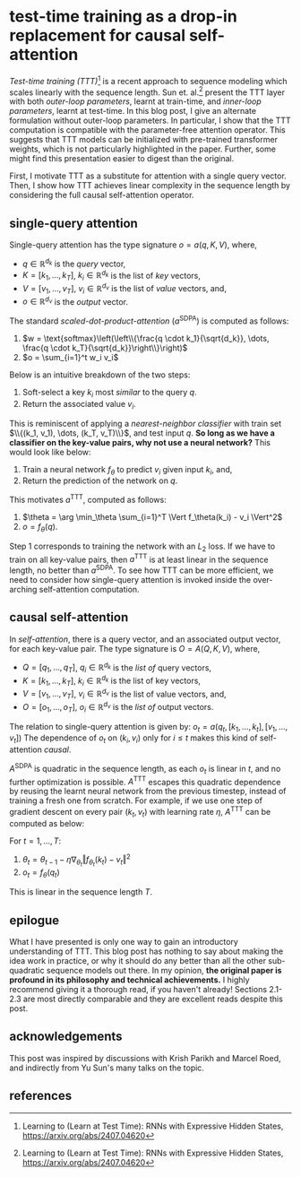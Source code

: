 # test-time training as a drop-in replacement for causal self-attention

_Test-time training (TTT)_[^ttt] is a recent approach to sequence modeling
which scales linearly with the sequence length.
Sun et. al.[^ttt] present the TTT layer with both
_outer-loop parameters_, learnt at train-time,
and _inner-loop parameters_, learnt at test-time.
In this blog post,
I give an alternate formulation
without outer-loop parameters.
In particular, I show that the TTT computation
is compatible with the parameter-free attention operator.
This suggests that TTT models can be initialized
with pre-trained transformer weights,
which is not particularly highlighted in the paper.
Further, some might find this presentation
easier to digest than the original.

First, I motivate TTT as a substitute for
attention with a single query vector.
Then, I show how TTT achieves linear complexity
in the sequence length by considering
the full causal self-attention operator.

## single-query attention

Single-query attention has the type signature $o = a(q, K, V)$, where,
* $q \in \mathbb{R}^{d_k}$ is the _query_ vector,
* $K = [k_1, \dots, k_T]$, $k_i \in \mathbb{R}^{d_k}$ is the list of _key_ vectors,
* $V = [v_1, \dots, v_T]$, $v_i \in \mathbb{R}^{d_v}$ is the list of _value_ vectors, and,
* $o \in \mathbb{R}^{d_v}$ is the _output_ vector.


The standard _scaled-dot-product-attention_ ($a^{\text{SDPA}}$) is computed as follows:
1. $w = \text{softmax}\left(\left\\{\frac{q \cdot k_1}{\sqrt{d_k}}, \dots, \frac{q \cdot k_T}{\sqrt{d_k}}\right\\}\right)$
2. $o = \sum_{i=1}^t w_i v_i$

Below is an intuitive breakdown of the two steps:
1. Soft-select a key $k_i$ most _similar_ to the query $q$.
2. Return the associated value $v_i$.


This is reminiscent of applying a _nearest-neighbor classifier_ with
train set $\\{(k_1, v_1), \dots, (k_T, v_T)\\}$, and
test input $q$.
__So long as we have a classifier on the key-value pairs,
why not use a neural network?__
This would look like below:
1. Train a neural network $f_\theta$ to predict $v_i$ given input $k_i$, and,
2. Return the prediction of the network on $q$.


This motivates $a^{\text{TTT}}$, computed as follows:
1. $\theta = \arg \min_\theta \sum_{i=1}^T \Vert f_\theta(k_i) - v_i \Vert^2$
2. $o = f_\theta(q)$.

Step 1 corresponds to training the network with an $L_2$ loss.
If we have to train on all key-value pairs,
then $a^{\text{TTT}}$ is at least linear in the sequence length,
no better than $a^{\text{SDPA}}$.
To see how TTT can be more efficient,
we need to consider how single-query attention
is invoked inside the over-arching self-attention computation.


## causal self-attention

In _self-attention_, there is a query vector,
and an associated output vector,
for each key-value pair.
The type signature is $O = A(Q, K, V)$, where,
* $Q = [q_1, \dots, q_T]$, $q_i \in \mathbb{R}^{d_k}$ is the _list of_ query vectors,
* $K = [k_1, \dots, k_T]$, $k_i \in \mathbb{R}^{d_k}$ is the list of key vectors,
* $V = [v_1, \dots, v_T]$, $v_i \in \mathbb{R}^{d_v}$ is the list of value vectors, and,
* $O = [o_1, \dots, o_T]$, $o_i \in \mathbb{R}^{d_v}$ is the _list of_ output vectors.


The relation to single-query attention is given by:
$o_t = a(q_t, [k_1, \dots, k_t], [v_1, \dots, v_t])$
The dependence of $o_t$ on $(k_i, v_i)$ only for $i \le t$ makes this kind of self-attention _causal_.

$A^{\text{SDPA}}$ is quadratic in the sequence length,
as each $o_t$ is linear in $t$,
and no further optimization is possible.
$A^{\text{TTT}}$ escapes this quadratic dependence
by reusing the learnt neural network from the previous timestep,
instead of training a fresh one from scratch.
For example, if we use one step of gradient descent
on every pair $(k_t, v_t)$ with learning rate $\eta$,
$A^{\text{TTT}}$ can be computed as below:

For $t=1, \dots, T$:
1. $\theta_t = \theta_{t-1} - \eta \nabla_{\theta_t} \Vert f_{\theta_t}(k_t) - v_t \Vert^2$
2. $o_t = f_\theta(q_t)$

This is linear in the sequence length $T$.


## epilogue

What I have presented is only one way to
gain an introductory understanding of TTT.
This blog post has nothing to say about
making the idea work in practice,
or why it should do any better than all the other
sub-quadratic sequence models out there.
In my opinion,
__the original paper is profound in its philosophy and technical achievements.__
I highly recommend giving it a thorough read,
if you haven't already!
Sections 2.1-2.3 are most directly comparable
and they are excellent reads despite this post.



## acknowledgements

This post was inspired by discussions with Krish Parikh and Marcel Roed,
and indirectly from Yu Sun's many talks on the topic.

## references

[^ttt]: Learning to (Learn at Test Time): RNNs with Expressive Hidden States, <https://arxiv.org/abs/2407.04620>
